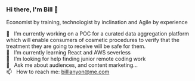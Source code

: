 ### Hi there, I'm Bill 🙏

Economist by training, technologist by inclination and Agile by experience

🔭 &nbsp; I’m currently working on a POC for a curated data aggregation platform which will enable consumers of cosmetic procedures to verify that the treatment they are going to receive will be safe for them.\
🌱 &nbsp; I’m currently learning React and AWS severless\
🤔 &nbsp; I’m looking for help finding junior remote coding work\
💬 &nbsp; Ask me about audiences, and content marketing...\
📫 &nbsp; How to reach me: billlanyon@me.com
